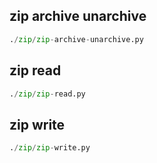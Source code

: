 
## zip archive unarchive
```python
./zip/zip-archive-unarchive.py
```


## zip read
```python
./zip/zip-read.py
```


## zip write
```python
./zip/zip-write.py
```

